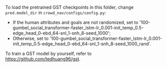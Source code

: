 To load the pretrained GST checkpoints in this folder, change `pred.model_dir` in `crowd_nav/configs/config.py`:
- If the human attributes and goals are not randomized, set to '100-gumbel_social_transformer-faster_lstm-lr_0.001-init_temp_0.5-edge_head_0-ebd_64-snl_1-snh_8-seed_1000';
- Otherwise, set to '100-gumbel_social_transformer-faster_lstm-lr_0.001-init_temp_0.5-edge_head_0-ebd_64-snl_1-snh_8-seed_1000_rand'.

To train a GST model by yourself, refer to https://github.com/tedhuang96/gst. 
